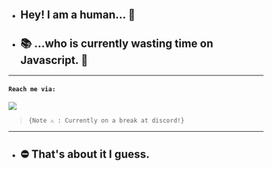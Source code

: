 - ## **Hey! I am a human...** :wave:
- ## :books: **...who is currently wasting time on Javascript. :thinking:**
---

#### `Reach me via: `
<a href="https://discord.com/users/814811294963990530" target="_blank"> <img src="https://discord.c99.nl/widget/theme-2/814811294963990530.png"/></a>
  >`{Note ⚠️ : Currently on a break at discord!}`
---
* ## ⛔ That's about it I guess.

